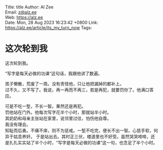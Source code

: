 Title:  title
Author: Al Zee  
Email:  z@alz.ee  
Web:    https://alz.ee  
Date:   Mon, 28 Aug 2023 16:23:42 +0800
Link:   https://alz.ee/article/its_my_turn_now
Tags:   

# 这次轮到我

这次轮到我。

“写字是每天必做的功课“这句话，我跟他讲了数遍。

孩子懒散，荒废了一周。没有责怪他，只让他把漏掉的都补上。  
过不久，又不写了。我说，再一再而不再三，若是再犯，就要罚你了。他满口答应。

可是不吃一堑，不长一智。果然还是再犯。  
罚他站在门外。他每次写字花半个小时，那就站半小时。  
其奶奶和母亲主张站在家里，说邻里过往，怕伤他自尊。  
我没有理会。   
知耻而后勇。不痛不痒，则不为惩戒。一堑不吃完，便长不出一智。心慈手软，何异于姑息养奸。 
于是站出去。其时正三伏，楼道里也不好受。虽然哭哭啼啼，还是扎扎实实站了半个小时，“写字是每天必做的功课”这一句，也念足了半个小时。
